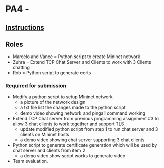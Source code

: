 # PA4 - 
## [Instructions](https://docs.google.com/document/d/1o4mde9BbwzyEQqjqKR2JFFgyiOoxZcqOCaEcrWTHwLw/edit?usp=sharing)

## Roles
- Marcelo and Vance = Python script to create Mininet network
- Zuhra = Extend TCP Chat Server and Clients to work with 3 Clients chatting
- Rob = Python script to generate certs

### Required for submission
- Modify a python script to setup Mininet network
    - a picture of the network design
    - a txt file list the changes made to the python script
    - demo video showing network and pingall command working
- Extend TCP Chat server from previous programming assignment #3 to allow 3 chat clients to work together and support TLS
    - update modified python script from step 1 to run chat server and 3 clients on Mininet hosts
    - a demo video showing chat server supporting 3 chat clients
- Python script to generate certificate generation which will be used by chat server and clients from item 2
    - a demo video show script works to generate video
- Team evaluation.
